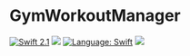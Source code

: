 # GymWorkoutManager 
[![Swift 2.1](https://img.shields.io/badge/Swift-2.1-orange.svg?style=flat)](https://developer.apple.com/swift/) [![](https://www.bitrise.io/app/aea1e1c269417e03.svg?token=oGipkY6fGG-8ZkUjEpbOeQ&branch=master)](https://www.bitrise.io)
[![Language: Swift](https://img.shields.io/badge/language-swift-orange.svg)](https://github.com/CBoostSwift/GymWorkoutManager)
![](http://ruby-gem-downloads-badge.herokuapp.com/rails)

